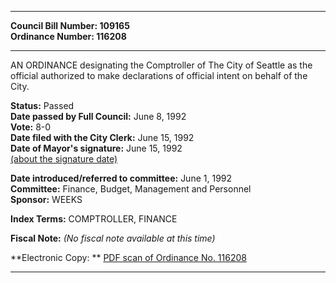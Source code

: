 * * * * *  
  
**Council Bill Number: [](#h0)[](#h2)109165**   
**Ordinance Number: 116208**  
  
* * * * *  
  
AN ORDINANCE designating the Comptroller of The City of Seattle as the official authorized to make declarations of official intent on behalf of the City.  
  
**Status:** Passed   
**Date passed by Full Council:** June 8, 1992   
**Vote:** 8-0   
**Date filed with the City Clerk:** June 15, 1992   
**Date of Mayor's signature:** June 15, 1992   
[(about the signature date)](/~public/approvaldate.htm)   
  
  
**Date introduced/referred to committee:** June 1, 1992   
**Committee:** Finance, Budget, Management and Personnel   
**Sponsor:** WEEKS   
  
**Index Terms:** COMPTROLLER, FINANCE  
  
**Fiscal Note:** *(No fiscal note available at this time)*  
  
**Electronic Copy: ** [PDF scan of Ordinance No. 116208](/~archives/Ordinances/Ord_116208.pdf)  
  
* * * * *  
